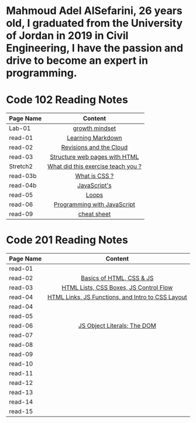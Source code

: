

# Mahmoud Adel AlSefarini, 26 years old, I graduated from the University of Jordan in 2019 in Civil Engineering, I have the passion and drive to become an expert in programming.

# Code 102 Reading Notes 

| Page Name    |     Content   |
|----------    |:-------------:|
| Lab-01       | [growth mindset](growthmindset.md)              | 
| read-01      | [Learning Markdown](read-01.md)                 |
| read-02      | [Revisions and the Cloud](read-02.md)           |
| read-03      | [Structure web pages with HTML](read-03.md)     |
| Stretch2     | [What did this exercise teach you ?](Stretch2.md)|
| read-03b     | [What is CSS ?](read-03b.md)|
| read-04b     | [JavaScript's](read-04b.md)|
| read-05     | [Loops](read-05.md)|
| read-06     | [Programming with JavaScript](read-06.md)|
| read-09     | [cheat sheet](read-09.md)|

# Code 201 Reading Notes

| Page Name    |     Content   |
|----------    |:-------------:|
| read-01      |                 |
| read-02      |[Basics of HTML, CSS & JS](class-02.md)  |
| read-03      |[HTML Lists, CSS Boxes, JS Control Flow](class-03.md)             |
| read-04      |[ HTML Links, JS Functions, and Intro to CSS Layout](class-04.md) |
| read-04      |                 |
| read-05      |                 |
| read-06      |[JS Object Literals; The DOM](class-06.md)|
| read-07      |                 |
| read-08      |                 |
| read-09      |                 |
| read-10      |                 |
| read-11      |                 |
| read-12      |                 |
| read-13      |                 |
| read-14      |                 |
| read-15      |                 |

